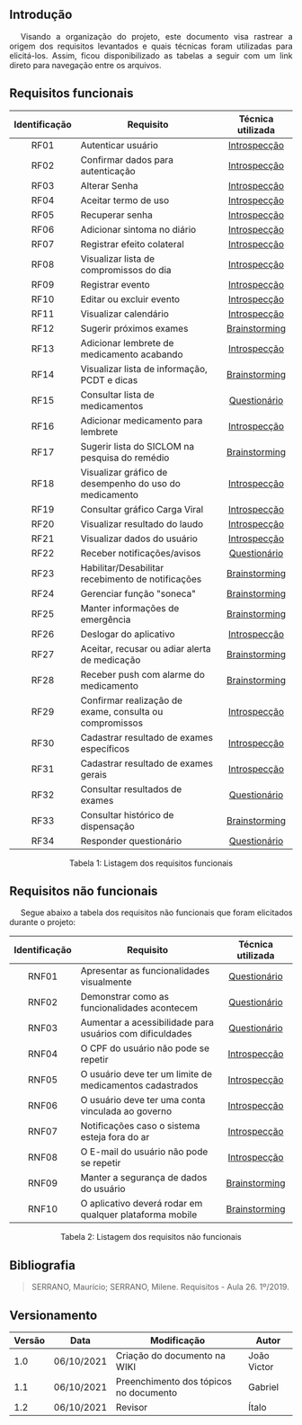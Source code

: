 ## <a>Introdução</a>

<p style="text-indent: 20px; text-align: justify">
Visando a organização do projeto, este documento visa rastrear a origem dos requisitos levantados e quais técnicas foram utilizadas para elicitá-los. Assim, ficou disponibilizado as tabelas a seguir com um link direto para navegação entre os arquivos.
</p>

## <a>Requisitos funcionais</a>

<center>

| Identificação | Requisito | Técnica utilizada |
| :--: |--|:--:|
| RF01 | Autenticar usuário | [Introspecção](https://requisitos-de-software.github.io/2021.1-VivaBem/Elicita%C3%A7%C3%A3o%20de%20Requisitos/introspeccao/) |
| RF02 | Confirmar dados para autenticação | [Introspecção](https://requisitos-de-software.github.io/2021.1-VivaBem/Elicita%C3%A7%C3%A3o%20de%20Requisitos/introspeccao/) |
| RF03 | Alterar Senha | [Introspecção](https://requisitos-de-software.github.io/2021.1-VivaBem/Elicita%C3%A7%C3%A3o%20de%20Requisitos/introspeccao/) |
| RF04 | Aceitar termo de uso | [Introspecção](https://requisitos-de-software.github.io/2021.1-VivaBem/Elicita%C3%A7%C3%A3o%20de%20Requisitos/introspeccao/) |
| RF05 | Recuperar senha | [Introspecção](https://requisitos-de-software.github.io/2021.1-VivaBem/Elicita%C3%A7%C3%A3o%20de%20Requisitos/introspeccao/) |
| RF06 | Adicionar sintoma no diário | [Introspecção](https://requisitos-de-software.github.io/2021.1-VivaBem/Elicita%C3%A7%C3%A3o%20de%20Requisitos/introspeccao/) |
| RF07 | Registrar efeito colateral | [Introspecção](https://requisitos-de-software.github.io/2021.1-VivaBem/Elicita%C3%A7%C3%A3o%20de%20Requisitos/introspeccao/) |
| RF08 | Visualizar lista de compromissos do dia | [Introspecção](https://requisitos-de-software.github.io/2021.1-VivaBem/Elicita%C3%A7%C3%A3o%20de%20Requisitos/introspeccao/) |
| RF09 | Registrar evento | [Introspecção](https://requisitos-de-software.github.io/2021.1-VivaBem/Elicita%C3%A7%C3%A3o%20de%20Requisitos/introspeccao/) |
| RF10 | Editar ou excluir evento | [Introspecção](https://requisitos-de-software.github.io/2021.1-VivaBem/Elicita%C3%A7%C3%A3o%20de%20Requisitos/introspeccao/) |
| RF11 | Visualizar calendário | [Introspecção](https://requisitos-de-software.github.io/2021.1-VivaBem/Elicita%C3%A7%C3%A3o%20de%20Requisitos/introspeccao/) |
| RF12 | Sugerir próximos exames | [Brainstorming](https://requisitos-de-software.github.io/2021.1-VivaBem/Elicita%C3%A7%C3%A3o%20de%20Requisitos/brainstorming/) |
| RF13 | Adicionar lembrete de medicamento acabando | [Introspecção](https://requisitos-de-software.github.io/2021.1-VivaBem/Elicita%C3%A7%C3%A3o%20de%20Requisitos/introspeccao/) |
| RF14 | Visualizar lista de informação, PCDT e dicas| [Brainstorming](https://requisitos-de-software.github.io/2021.1-VivaBem/Elicita%C3%A7%C3%A3o%20de%20Requisitos/brainstorming/) |
| RF15 | Consultar lista de medicamentos | [Questionário](https://requisitos-de-software.github.io/2021.1-VivaBem/Elicita%C3%A7%C3%A3o%20de%20Requisitos/Question%C3%A1rio/) |
| RF16 | Adicionar medicamento para lembrete | [Introspecção](https://requisitos-de-software.github.io/2021.1-VivaBem/Elicita%C3%A7%C3%A3o%20de%20Requisitos/introspeccao/) |
| RF17 | Sugerir lista do SICLOM na pesquisa do remédio | [Brainstorming](https://requisitos-de-software.github.io/2021.1-VivaBem/Elicita%C3%A7%C3%A3o%20de%20Requisitos/brainstorming/) |
| RF18 | Visualizar gráfico de desempenho do uso do medicamento | [Introspecção](https://requisitos-de-software.github.io/2021.1-VivaBem/Elicita%C3%A7%C3%A3o%20de%20Requisitos/introspeccao/) |
| RF19 | Consultar gráfico Carga Viral| [Introspecção](https://requisitos-de-software.github.io/2021.1-VivaBem/Elicita%C3%A7%C3%A3o%20de%20Requisitos/introspeccao/) |
| RF20 | Visualizar resultado do laudo | [Introspecção](https://requisitos-de-software.github.io/2021.1-VivaBem/Elicita%C3%A7%C3%A3o%20de%20Requisitos/introspeccao/) |
| RF21 | Visualizar dados do usuário | [Introspecção](https://requisitos-de-software.github.io/2021.1-VivaBem/Elicita%C3%A7%C3%A3o%20de%20Requisitos/introspeccao/) |
| RF22 | Receber notificações/avisos | [Questionário](https://requisitos-de-software.github.io/2021.1-VivaBem/Elicita%C3%A7%C3%A3o%20de%20Requisitos/Question%C3%A1rio/) |
| RF23 | Habilitar/Desabilitar recebimento de notificações | [Brainstorming](https://requisitos-de-software.github.io/2021.1-VivaBem/Elicita%C3%A7%C3%A3o%20de%20Requisitos/brainstorming/) |
| RF24 | Gerenciar função "soneca" | [Brainstorming](https://requisitos-de-software.github.io/2021.1-VivaBem/Elicita%C3%A7%C3%A3o%20de%20Requisitos/brainstorming/) |
| RF25 | Manter informações de emergência | [Brainstorming](https://requisitos-de-software.github.io/2021.1-VivaBem/Elicita%C3%A7%C3%A3o%20de%20Requisitos/brainstorming/) |
| RF26 | Deslogar do aplicativo | [Introspecção](https://requisitos-de-software.github.io/2021.1-VivaBem/Elicita%C3%A7%C3%A3o%20de%20Requisitos/introspeccao/) |
| RF27 | Aceitar, recusar ou adiar alerta de medicação | [Brainstorming](https://requisitos-de-software.github.io/2021.1-VivaBem/Elicita%C3%A7%C3%A3o%20de%20Requisitos/brainstorming/) |
| RF28 | Receber push com alarme do medicamento | [Brainstorming](https://requisitos-de-software.github.io/2021.1-VivaBem/Elicita%C3%A7%C3%A3o%20de%20Requisitos/brainstorming/) |
| RF29 | Confirmar realização de exame, consulta ou compromissos | [Introspecção](https://requisitos-de-software.github.io/2021.1-VivaBem/Elicita%C3%A7%C3%A3o%20de%20Requisitos/introspeccao/) |
| RF30 | Cadastrar resultado de exames específicos | [Introspecção](https://requisitos-de-software.github.io/2021.1-VivaBem/Elicita%C3%A7%C3%A3o%20de%20Requisitos/introspeccao/) |
| RF31 | Cadastrar resultado de exames gerais | [Introspecção](https://requisitos-de-software.github.io/2021.1-VivaBem/Elicita%C3%A7%C3%A3o%20de%20Requisitos/introspeccao/) |
| RF32 | Consultar resultados de exames | [Questionário](https://requisitos-de-software.github.io/2021.1-VivaBem/Elicita%C3%A7%C3%A3o%20de%20Requisitos/Question%C3%A1rio/) |
| RF33 | Consultar histórico de dispensação | [Brainstorming](https://requisitos-de-software.github.io/2021.1-VivaBem/Elicita%C3%A7%C3%A3o%20de%20Requisitos/brainstorming/) |
| RF34 | Responder questionário | [Questionário](https://requisitos-de-software.github.io/2021.1-VivaBem/Elicita%C3%A7%C3%A3o%20de%20Requisitos/Question%C3%A1rio/) |

<figcaption>Tabela 1: Listagem dos requisitos funcionais</figcaption>

</center>




## <a> Requisitos não funcionais</a>

<p style="text-indent: 20px; text-align: justify">
Segue abaixo a tabela dos requisitos não funcionais que foram elicitados durante o projeto:
</p>

<center>

| Identificação | Requisito | Técnica utilizada |
| :--: |--|:--:|
| RNF01 | Apresentar as funcionalidades visualmente | [Questionário](https://requisitos-de-software.github.io/2021.1-VivaBem/Elicita%C3%A7%C3%A3o%20de%20Requisitos/Question%C3%A1rio/) |
| RNF02 | Demonstrar como as funcionalidades acontecem | [Questionário](https://requisitos-de-software.github.io/2021.1-VivaBem/Elicita%C3%A7%C3%A3o%20de%20Requisitos/Question%C3%A1rio/) |
| RNF03 | Aumentar a acessibilidade para usuários com dificuldades | [Questionário](https://requisitos-de-software.github.io/2021.1-VivaBem/Elicita%C3%A7%C3%A3o%20de%20Requisitos/Question%C3%A1rio/) |
| RNF04 | O CPF do usuário não pode se repetir | [Introspecção](https://requisitos-de-software.github.io/2021.1-VivaBem/Elicita%C3%A7%C3%A3o%20de%20Requisitos/introspeccao/) |
| RNF05 | O usuário deve ter um limite de medicamentos cadastrados | [Introspecção](https://requisitos-de-software.github.io/2021.1-VivaBem/Elicita%C3%A7%C3%A3o%20de%20Requisitos/introspeccao/) |
| RNF06 | O usuário deve ter uma conta vinculada ao governo | [Introspecção](https://requisitos-de-software.github.io/2021.1-VivaBem/Elicita%C3%A7%C3%A3o%20de%20Requisitos/introspeccao/) |
| RNF07 | Notificações caso o sistema esteja fora do ar | [Introspecção](https://requisitos-de-software.github.io/2021.1-VivaBem/Elicita%C3%A7%C3%A3o%20de%20Requisitos/introspeccao/) |
| RNF08 | O E-mail do usuário não pode se repetir | [Introspecção](https://requisitos-de-software.github.io/2021.1-VivaBem/Elicita%C3%A7%C3%A3o%20de%20Requisitos/introspeccao/) |
| RNF09 | Manter a segurança de dados do usuário | [Brainstorming](https://requisitos-de-software.github.io/2021.1-VivaBem/Elicita%C3%A7%C3%A3o%20de%20Requisitos/brainstorming/) |
| RNF10 | O aplicativo deverá rodar em qualquer plataforma mobile | [Brainstorming](https://requisitos-de-software.github.io/2021.1-VivaBem/Elicita%C3%A7%C3%A3o%20de%20Requisitos/brainstorming/) |

<figcaption>Tabela 2: Listagem dos requisitos não funcionais</figcaption>

</center>

## Bibliografia

> SERRANO, Maurício; SERRANO, Milene. Requisitos - Aula 26. 1º/2019.


## Versionamento
| Versão | Data | Modificação | Autor |
|--|--|--|--|
| 1.0 | 06/10/2021 | Criação do documento na WIKI | João Victor |
| 1.1 | 06/10/2021 | Preenchimento dos tópicos no documento | Gabriel |
| 1.2 | 06/10/2021 | Revisor | Ítalo |

